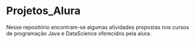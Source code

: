 ﻿# Projetos_Alura

 Nesse repositório encontram-se algumas atividades propostas nos cursos de programação Java e DataScience oferecidos pela alura.


